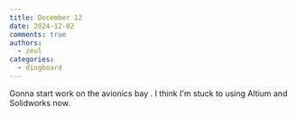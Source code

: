 ```yaml
---
title: December 12
date: 2024-12-02
comments: true
authors:
  - zeul
categories:
  - dingboard
---
```


Gonna start work on the avionics bay . I think I'm stuck to using Altium and Solidworks now.